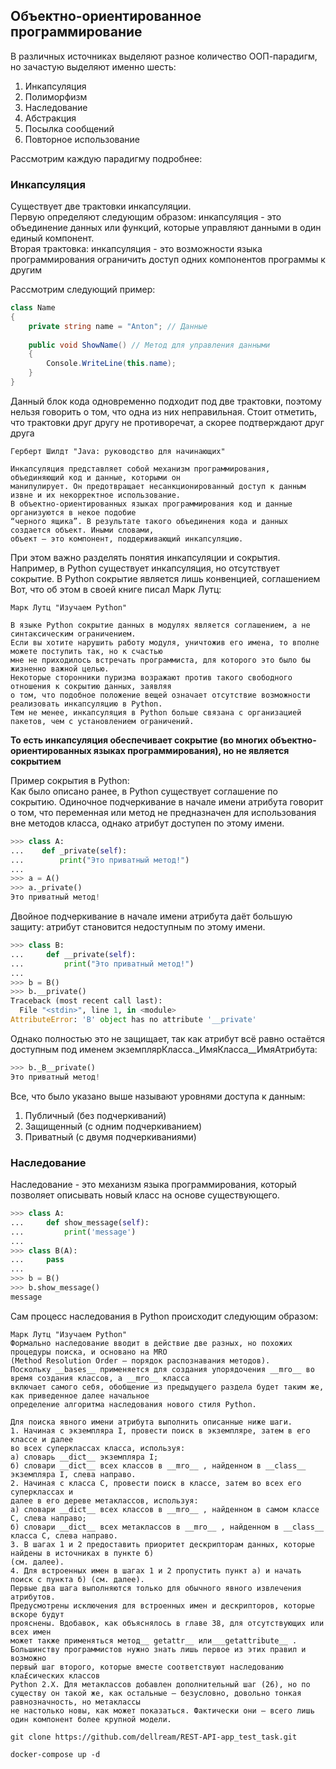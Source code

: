 ## Объектно-ориентированное программирование

В различных источниках выделяют разное количество ООП-парадигм, но зачастую выделяют именно шесть:  
1. Инкапсуляция
2. Полиморфизм
3. Наследование
4. Абстракция
5. Посылка сообщений
6. Повторное использование

Рассмотрим каждую парадигму подробнее:  
### Инкапсуляция

Существует две трактовки инкапсуляции.   
Первую определяют следующим образом: инкапсуляция - это объединение данных или функций, которые управляют 
данными в один единый компонент.   
Вторая трактовка: инкапсуляция - это возможности языка программирования ограничить доступ одних компонентов 
программы к другим

Рассмотрим следующий пример:
```C#
class Name
{
    private string name = "Anton"; // Данные
    
    public void ShowName() // Метод для управления данными
    {
        Console.WriteLine(this.name);
    }
}
```
Данный блок кода одновременно подходит под две трактовки, поэтому нельзя говорить о том, что одна из них 
неправильная. Стоит отметить, что трактовки друг другу не противоречат, а скорее подтверждают друг друга

```
Герберт Шилдт "Java: руководство для начинающих"

Инкапсуляция представляет собой механизм программирования, объединяющий код и данные, которыми он
манипулирует. Он предотвращает несанкционированный доступ к данным извне и их некорректное использование. 
В объектно-ориентированных языках программирования код и данные организуются в некое подобие 
“черного ящика”. В результате такого объединения кода и данных создается объект. Иными словами, 
объект — это компонент, поддерживающий инкапсуляцию.
```
При этом важно разделять понятия инкапсуляции и сокрытия. Например, в Python существует инкапсуляция, но
отсутствует сокрытие. В Python сокрытие является лишь конвенцией, соглашением
Вот, что об этом в своей книге писал Марк Лутц:
```
Марк Лутц "Изучаем Python"

В языке Python сокрытие данных в модулях является соглашением, а не синтаксическим ограничением. 
Если вы хотите нарушить работу модуля, уничтожив его имена, то вполне можете поступить так, но к счастью 
мне не приходилось встречать программиста, для которого это было бы жизненно важной целью. 
Некоторые сторонники пуризма возражают против такого свободного отношения к сокрытию данных, заявляя
о том, что подобное положение вещей означает отсутствие возможности реализовать инкапсуляцию в Python. 
Тем не менее, инкапсуляция в Python больше связана с организацией пакетов, чем с установлением ограничений.
```
**То есть инкапсуляция обеспечивает сокрытие (во многих объектно-ориентированных языках программирования), но 
не является сокрытием**

Пример сокрытия в Python:  
Как было описано ранее, в Python существует соглашение по сокрытию. Одиночное подчеркивание в начале имени 
атрибута говорит о том, что переменная или метод не предназначен для использования вне методов класса, 
однако атрибут доступен по этому имени.

```Python
>>> class A:
...    def _private(self):
...        print("Это приватный метод!")
...        
>>> a = A()
>>> a._private()
Это приватный метод!
```
Двойное подчеркивание в начале имени атрибута даёт большую защиту: атрибут становится недоступным по 
этому имени.
```Python
>>> class B:
...     def __private(self):
...         print("Это приватный метод!")
...
>>> b = B()
>>> b.__private()
Traceback (most recent call last):
  File "<stdin>", line 1, in <module>
AttributeError: 'B' object has no attribute '__private'
```
Однако полностью это не защищает, так как атрибут всё равно остаётся доступным под именем 
экземплярКласса._ИмяКласса__ИмяАтрибута:
```Python
>>> b._B__private()
Это приватный метод!
```
Все, что было указано выше называют уровнями доступа к данным:
1. Публичный (без подчеркиваний)
2. Защищенный (с одним подчеркиванием)
3. Приватный (с двумя подчеркиваниями)

### Наследование
Наследование - это механизм языка программирования, который позволяет описывать новый класс на основе 
существующего.
```Python
>>> class A:
...     def show_message(self):
...         print('message')
... 
>>> class B(A):
...     pass
... 
>>> b = B()
>>> b.show_message()
message
```

Сам процесс наследования в Python происходит следующим образом:
```
Марк Лутц "Изучаем Python"
Формально наследование вводит в действие две разных, но похожих процедуры поиска, и основано на MRO 
(Method Resolution Order — порядок распознавания методов).
Поскольку __bases__ применяется для создания упорядочения __mro__ во время создания классов, а __mro__ класса 
включает самого себя, обобщение из предыдущего раздела будет таким же, как приведенное далее начальное 
определение алгоритма наследования нового стиля Python.

Для поиска явного имени атрибута выполнить описанные ниже шаги.
1. Начиная с экземпляра I, провести поиск в экземпляре, затем в его классе и далее
во всех суперклассах класса, используя:
а) словарь __diсt__ экземпляра I;
б) словари __diсt__ всех классов в __mro__ , найденном в __class__ экземпляра I, слева направо.
2. Начиная с класса С, провести поиск в классе, затем во всех его суперклассах и
далее в его дереве метаклассов, используя:
а) словари __diсt__ всех классов в __mro__ , найденном в самом классе С, слева направо;
б) словари __diсt__ всех метаклассов в __mro__ , найденном в __class__ класса С, слева направо.
3. В шагах 1 и 2 предоставить приоритет дескрипторам данных, которые найдены в источниках в пункте б) 
(см. далее).
4. Для встроенных имен в шагах 1 и 2 пропустить пункт а) и начать поиск с пункта б) (см. далее).
Первые два шага выполняются только для обычного явного извлечения атрибутов.
Предусмотрены исключения для встроенных имен и дескрипторов, которые вскоре будут
прояснены. Вдобавок, как объяснялось в главе 38, для отсутствующих или всех имен
может также применяться метод__ getattr__ или___getattribute__ .
Большинству программистов нужно знать лишь первое из этих правил и возможно
первый шаг второго, которые вместе соответствуют наследованию кла£сических классов
Python 2.Х. Для метаклассов добавлен дополнительный шаг (26), но по существу он такой же, как остальные — безусловно, довольно тонкая равнозначность, но метаклассы
не настолько новы, как может показаться. Фактически они — всего лишь один компонент более крупной модели.
```













`git clone https://github.com/dellream/REST-API-app_test_task.git`

```
docker-compose up -d
```